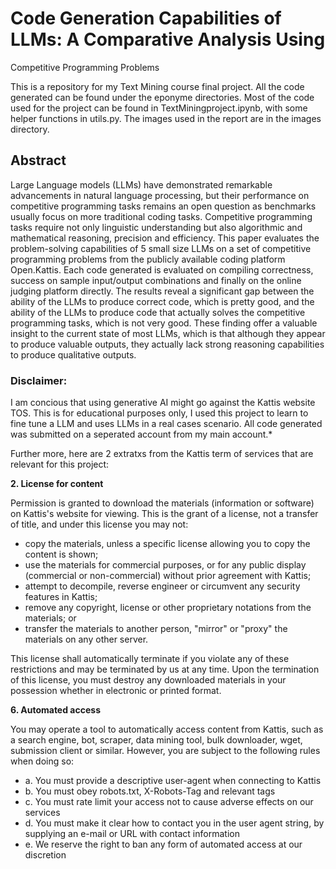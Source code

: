 # Code Generation Capabilities of LLMs: A Comparative Analysis Using
Competitive Programming Problems

This is a repository for my Text Mining course final project. All the code generated can be found under the eponyme directories. Most of the code used for the project can be found in TextMiningproject.ipynb, with some helper functions in utils.py. The images used in the report are in the images directory.

## Abstract 

Large Language models (LLMs) have demonstrated remarkable advancements in natural language processing, but their performance on competitive programming tasks remains an open question as benchmarks usually focus on more traditional coding tasks. Competitive programming tasks require not only linguistic understanding but also algorithmic and mathematical reasoning, precision and efficiency. This paper evaluates the problem-solving capabilities of 5 small size LLMs on a set of competitive programming problems from the publicly available coding platform Open.Kattis. Each code generated is evaluated on compiling correctness, success on sample input/output combinations and finally on the online judging platform directly. The results reveal a significant gap between the ability of the LLMs to produce correct code, which is pretty good, and the ability of the LLMs to produce code that actually solves the competitive programming tasks, which is not very good. These finding offer a valuable insight to the current state of most LLMs, which is that although they appear to produce valuable outputs, they actually lack strong reasoning capabilities to produce qualitative outputs.


### Disclaimer: 

I am concious that using generative AI might go against the Kattis website TOS. This is for educational purposes only, I used this project to learn to fine tune a LLM and uses LLMs in a real cases scenario. All code generated was submitted on a seperated account from my main account.*

Further more, here are 2 extratxs from the Kattis term of services that are relevant for this project:

**2. License for content**

Permission is granted to download the materials (information or software) on Kattis's website for viewing. This is the grant of a license, not a transfer of title, and under this license you may not:

- copy the materials, unless a specific license allowing you to copy the content is shown;
- use the materials for commercial purposes, or for any public display (commercial or non-commercial) without prior agreement with Kattis;
- attempt to decompile, reverse engineer or circumvent any security features in Kattis;
- remove any copyright, license or other proprietary notations from the materials; or
- transfer the materials to another person, "mirror" or "proxy" the materials on any other server.

This license shall automatically terminate if you violate any of these restrictions and may be terminated by us at any time. Upon the termination of this license, you must destroy any downloaded materials in your possession whether in electronic or printed format.

**6. Automated access**

You may operate a tool to automatically access content from Kattis, such as a search engine, bot, scraper, data mining tool, bulk downloader, wget, submission client or similar. However, you are subject to the following rules when doing so:

  - a. You must provide a descriptive user-agent when connecting to Kattis
  - b. You must obey robots.txt, X-Robots-Tag and relevant <meta> tags
  - c. You must rate limit your access not to cause adverse effects on our services
  - d. You must make it clear how to contact you in the user agent string, by supplying an e-mail or URL with contact information
  - e. We reserve the right to ban any form of automated access at our discretion
